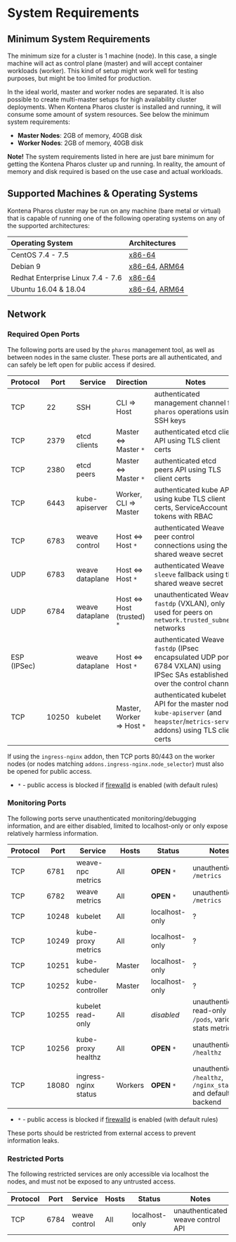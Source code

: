# System Requirements

## Minimum System Requirements

The minimum size for a cluster is 1 machine (node). In this case, a single machine will act as control plane (master) and will accept container workloads (worker). This kind of setup might work well for testing purposes, but might be too limited for production.

In the ideal world, master and worker nodes are separated. It is also possible to create multi-master setups for high availability cluster deployments. When Kontena Pharos cluster is installed and running, it will consume some amount of system resources. See below the minimum system requirements:

* **Master Nodes**: 2GB of memory, 40GB disk
* **Worker Nodes**: 2GB of memory, 40GB disk

**Note!** The system requirements listed in here are just bare minimum for getting the Kontena Pharos cluster up and running. In reality, the amount of memory and disk required is based on the use case and actual workloads.

## Supported Machines & Operating Systems

Kontena Pharos cluster may be run on any machine (bare metal or virtual) that is capable of running one of the following operating systems on any of the supported architectures:

| Operating System                  | Architectures
|:----------------------------------|:------------------------------------------------
| CentOS 7.4 - 7.5                  | [x86-64](https://en.wikipedia.org/wiki/X86-64)
| Debian 9                          | [x86-64](https://en.wikipedia.org/wiki/X86-64), [ARM64](https://en.wikipedia.org/wiki/ARM_architecture)
| Redhat Enterprise Linux 7.4 - 7.6 | [x86-64](https://en.wikipedia.org/wiki/X86-64)
| Ubuntu 16.04 & 18.04              | [x86-64](https://en.wikipedia.org/wiki/X86-64), [ARM64](https://en.wikipedia.org/wiki/ARM_architecture)

## Network

### Required Open Ports

The following ports are used by the `pharos` management tool, as well as between nodes in the same cluster. These ports are all authenticated, and can safely be left open for public access if desired.

| Protocol    | Port        | Service         | Direction               | Notes
|-------------|-------------|-----------------|-------------------------|-------
| TCP         | 22          | SSH             | CLI => Host             | authenticated management channel for `pharos` operations using SSH keys
| TCP         | 2379        | etcd clients    | Master <=> Master `*`   | authenticated etcd client API using TLS client certs
| TCP         | 2380        | etcd peers      | Master <=> Master `*`   | authenticated etcd peers API using TLS client certs
| TCP         | 6443        | kube-apiserver  | Worker, CLI => Master   | authenticated kube API using kube TLS client certs, ServiceAccount tokens with RBAC
| TCP         | 6783        | weave control   | Host <=> Host `*`       | authenticated Weave peer control connections using the shared weave secret
| UDP         | 6783        | weave dataplane | Host <=> Host `*`       | authenticated Weave `sleeve` fallback using the shared weave secret
| UDP         | 6784        | weave dataplane | Host <=> Host (trusted) `*` | unauthenticated Weave `fastdp` (VXLAN), only used for peers on `network.trusted_subnets` networks
| ESP (IPSec) |             | weave dataplane | Host <=> Host `*`       | authenticated Weave `fastdp` (IPsec encapsulated UDP port 6784 VXLAN) using IPSec SAs established over the control channel
| TCP         | 10250       | kubelet         | Master, Worker => Host `*` | authenticated kubelet API for the master node `kube-apiserver` (and `heapster`/`metrics-server` addons) using TLS client certs

If using the `ingress-nginx` addon, then TCP ports 80/443 on the worker nodes (or nodes matching `addons.ingress-nginx.node_selector`) must also be opened for public access.

- `*` - public access is blocked if [firewalld](networking/README.md#firewalld) is enabled (with default rules)

### Monitoring Ports

The following ports serve unauthenticated monitoring/debugging information, and are either disabled, limited to localhost-only or only expose relatively harmless information.

| Protocol    | Port        | Service               | Hosts   | Status          | Notes
|-------------|-------------|-----------------------|---------|-----------------|-------
| TCP         | 6781        | weave-npc metrics     | All     | **OPEN** `*`    | unauthenticated `/metrics`
| TCP         | 6782        | weave metrics         | All     | **OPEN** `*`    | unauthenticated `/metrics`
| TCP         | 10248       | kubelet               | All     | localhost-only  | ?
| TCP         | 10249       | kube-proxy metrics    | All     | localhost-only  | ?
| TCP         | 10251       | kube-scheduler        | Master  | localhost-only  | ?
| TCP         | 10252       | kube-controller       | Master  | localhost-only  | ?
| TCP         | 10255       | kubelet read-only     | All     | *disabled*      | unauthenticated read-only `/pods`, various stats metrics
| TCP         | 10256       | kube-proxy healthz    | All     | **OPEN** `*`    | unauthenticated `/healthz`
| TCP         | 18080       | ingress-nginx status  | Workers | **OPEN** `*`    | unauthenticated `/healthz`, `/nginx_status` and default backend

- `*` - public access is blocked if [firewalld](networking/README.md#firewalld) is enabled (with default rules)

These ports should be restricted from external access to prevent information leaks.

### Restricted Ports

The following restricted services are only accessible via localhost the nodes, and must not be exposed to any untrusted access.

| Protocol    | Port        | Service               | Hosts   | Status          | Notes
|-------------|-------------|-----------------------|---------|-----------------|------
| TCP         | 6784        | weave control         | All     | localhost-only  | unauthenticated weave control API
